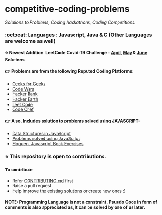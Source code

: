 # competitive-coding-problems

<i>Solutions to Problems, Coding hackathons, Coding Competitions.</i>

### :octocat: Languages : Javascript, Java & C (Other Languages are welcome as well)

#### :star: Newest Addition: LeetCode Covid-19 Challenge - <a href="https://github.com/sunnysetia93/competitive-coding-problems/tree/master/Leetcode_April_Challenge_Covid19">April</a>, <a href="https://github.com/sunnysetia93/competitive-coding-problems/tree/master/Leetcode_May_Challenge_Covid19">May</a> & <a href="https://github.com/sunnysetia93/competitive-coding-problems/tree/master/Leetcode_June_Challenge_Covid19">June</a> Solutions

#### :point_right: Problems are from the following Reputed Coding Platforms: 
<ul>
<li><a href="http://geeksforgeeks.org">Geeks for Geeks</a></li>
<li><a href="http://www.codewars.com/">Code Wars</a></li>
<li><a href="http://www.hackerank.com/">Hacker Rank</a></li>
<li><a href="http://www.hackerearth.com/">Hacker Earth</a></li>
<li><a href="http://www.leetcode.com/">Leet Code</a></li>
<li><a href="http://www.codechef.com/">Code Chef</a></li>
</ul>

#### :point_right: Also, Includes solution to problems solved using JAVASCRIPT:
<ul>
  <li><a href="https://github.com/sunnysetia93/competitive-coding-problems/tree/master/JavaScript_DataStructures">Data Structures in JavaScript</a></li>
  <li><a href="https://github.com/sunnysetia93/competitive-coding-problems/tree/master/JavaScript_Questions">Problems solved using JavaScript</a></li> 
<li> <a href="https://github.com/sunnysetia93/competitive-coding-problems/tree/master/Javascript_Eloquent_JS_Book_Exercises">Eloquent Javascript Book Exercises</a></li>
</ul>

### :star: This repository is open to contributions. 
#### To contribute
 - Refer [CONTRIBUTING.md](https://github.com/sunnysetia93/competitive-coding-problems/blob/master/CONTRIBUTING.md) first
 - Raise a pull request
 - Help improve the existing solutions or create new ones :)
 
 #### NOTE: Programming Language is not a constraint. Psuedo Code in form of comments is also appreciated as, It can be solved by one of us later.
